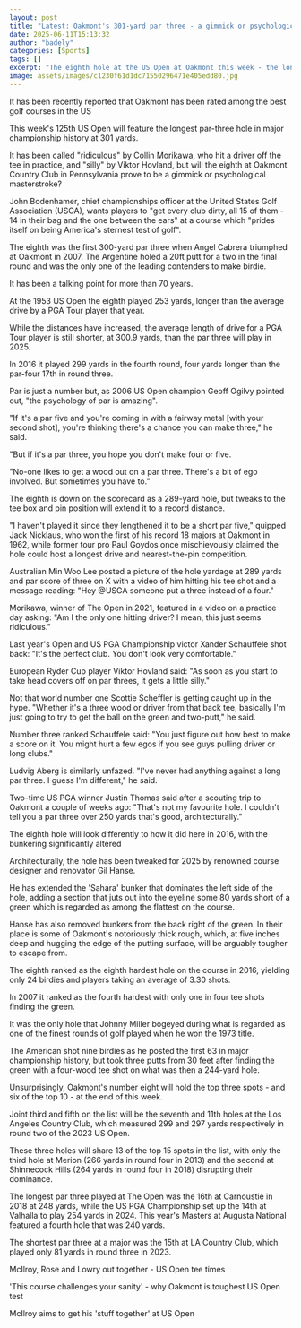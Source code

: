 ```yaml
---
layout: post
title: "Latest: Oakmont's 301-yard par three - a gimmick or psychological masterstroke?"
date: 2025-06-11T15:13:32
author: "badely"
categories: [Sports]
tags: []
excerpt: "The eighth hole at the US Open at Oakmont this week - the longest par three in major championship history - has been described as 'silly' and 'ridicul"
image: assets/images/c1230f61d1dc71550296471e405edd80.jpg
---
```


It has been recently reported that Oakmont has been rated among the best golf courses in the US

This week's 125th US Open will feature the longest par-three hole in major championship history at 301 yards.

It has been called "ridiculous" by Collin Morikawa, who hit a driver off the tee in practice, and "silly" by Viktor Hovland, but will the eighth at Oakmont Country Club in Pennsylvania prove to be a gimmick or psychological masterstroke?

John Bodenhamer, chief championships officer at the United States Golf Association (USGA), wants players to "get every club dirty, all 15 of them - 14 in their bag and the one between the ears" at a course which "prides itself on being America's sternest test of golf".

The eighth was the first 300-yard par three when Angel Cabrera triumphed at Oakmont in 2007. The Argentine holed a 20ft putt for a two in the final round and was the only one of the leading contenders to make birdie.

It has been a talking point for more than 70 years.

At the 1953 US Open the eighth played 253 yards, longer than the average drive by a PGA Tour player that year.

While the distances have increased, the average length of drive for a PGA Tour player is still shorter, at 300.9 yards, than the par three will play in 2025.

In 2016 it played 299 yards in the fourth round, four yards longer than the par-four 17th in round three.

Par is just a number but, as 2006 US Open champion Geoff Ogilvy pointed out, "the psychology of par is amazing".

"If it's a par five and you're coming in with a fairway metal [with your second shot], you're thinking there's a chance you can make three," he said.

"But if it's a par three, you hope you don't make four or five.

"No-one likes to get a wood out on a par three. There's a bit of ego involved. But sometimes you have to."

The eighth is down on the scorecard as a 289-yard hole, but tweaks to the tee box and pin position will extend it to a record distance.

"I haven't played it since they lengthened it to be a short par five," quipped Jack Nicklaus, who won the first of his record 18 majors at Oakmont in 1962, while former tour pro Paul Goydos once mischievously claimed the hole could host a longest drive and nearest-the-pin competition.

Australian Min Woo Lee posted a picture of the hole yardage at 289 yards and par score of three on X with a video of him hitting his tee shot and a message reading: "Hey @USGA someone put a three instead of a four."

Morikawa, winner of The Open in 2021, featured in a video on a practice day asking: "Am I the only one hitting driver? I mean, this just seems ridiculous."

Last year's Open and US PGA Championship victor Xander Schauffele shot back: "It's the perfect club. You don't look very comfortable."

European Ryder Cup player Viktor Hovland said: "As soon as you start to take head covers off on par threes, it gets a little silly."

Not that world number one Scottie Scheffler is getting caught up in the hype. "Whether it's a three wood or driver from that back tee, basically I'm just going to try to get the ball on the green and two-putt," he said.

Number three ranked Schauffele said: "You just figure out how best to make a score on it. You might hurt a few egos if you see guys pulling driver or long clubs."

Ludvig Aberg is similarly unfazed. "I've never had anything against a long par three. I guess I'm different," he said.

Two-time US PGA winner Justin Thomas said after a scouting trip to Oakmont a couple of weeks ago: "That's not my favourite hole. I couldn't tell you a par three over 250 yards that's good, architecturally."

The eighth hole will look differently to how it did here in 2016, with the bunkering significantly altered

Architecturally, the hole has been tweaked for 2025 by renowned course designer and renovator Gil Hanse.

He has extended the 'Sahara' bunker that dominates the left side of the hole, adding a section that juts out into the eyeline some 80 yards short of a green which is regarded as among the flattest on the course.

Hanse has also removed bunkers from the back right of the green. In their place is some of Oakmont's notoriously thick rough, which, at five inches deep and hugging the edge of the putting surface, will be arguably tougher to escape from. 

The eighth ranked as the eighth hardest hole on the course in 2016, yielding only 24 birdies and players taking an average of 3.30 shots.

In 2007 it ranked as the fourth hardest with only one in four tee shots finding the green.

It was the only hole that Johnny Miller bogeyed during what is regarded as one of the finest rounds of golf played when he won the 1973 title.

The American shot nine birdies as he posted the first 63 in major championship history, but took three putts from 30 feet after finding the green with a four-wood tee shot on what was then a 244-yard hole.

Unsurprisingly, Oakmont's number eight will hold the top three spots - and six of the top 10 - at the end of this week.

Joint third and fifth on the list will be the seventh and 11th holes at the Los Angeles Country Club, which measured 299 and 297 yards respectively in round two of the 2023 US Open.

These three holes will share 13 of the top 15 spots in the list, with only the third hole at Merion (266 yards in round four in 2013) and the second at Shinnecock Hills (264 yards in round four in 2018) disrupting their dominance.

The longest par three played at The Open was the 16th at Carnoustie in 2018 at 248 yards, while the US PGA Championship set up the 14th at Valhalla to play 254 yards in 2024. This year's Masters at Augusta National featured a fourth hole that was 240 yards.

The shortest par three at a major was the 15th at LA Country Club, which played only 81 yards in round three in 2023.

McIlroy, Rose and Lowry out together - US Open tee times

'This course challenges your sanity' - why Oakmont is toughest US Open test

McIlroy aims to get his 'stuff together' at US Open

